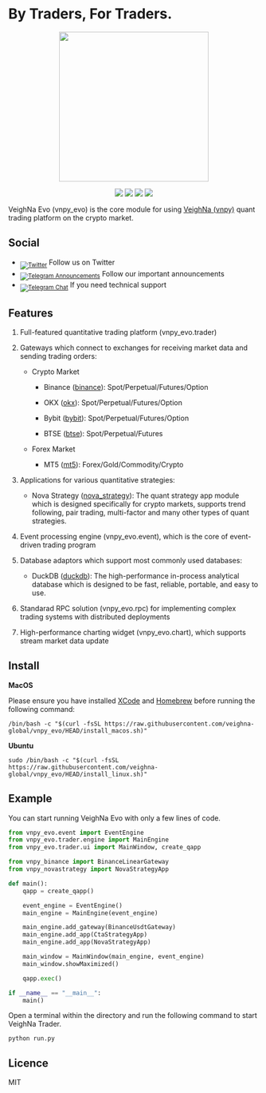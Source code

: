 # By Traders, For Traders.

<p align="center">
  <img src ="https://github.com/veighna-global/vnpy_evo/blob/dev/logo.png" width="300" height="300"/>
</p>

<p align="center">
    <img src ="https://img.shields.io/badge/version-0.3.2-blueviolet.svg"/>
    <img src ="https://img.shields.io/badge/platform-windows|linux|macos-yellow.svg"/>
    <img src ="https://img.shields.io/badge/python-3.10|3.11|3.12-blue.svg"/>
    <img src ="https://img.shields.io/github/license/veighna-global/vnpy_evo.svg?color=orange"/>
</p>

VeighNa Evo (vnpy_evo) is the core module for using [VeighNa (vnpy)](https://github.com/vnpy/vnpy) quant trading platform on the crypto market.

## Social

- <sub>[![Twitter](https://img.shields.io/twitter/follow/veighna.svg?style=social&label=VeighNa%20Global)](https://x.com/veighna_global)</sub>  Follow us on Twitter
- <sub>[![Telegram Announcements](https://img.shields.io/badge/VeighNa%20Global-Channel-blue?logo=telegram)](https://t.me/veighna_channel)</sub>  Follow our important announcements
- <sub>[![Telegram Chat](https://img.shields.io/badge/VeighNa%20Global-Chat-blue?logo=telegram)](https://t.me/+8KGF_z35nK03YWE1)</sub>  If you need technical support


## Features

1. Full-featured quantitative trading platform (vnpy_evo.trader)

2. Gateways which connect to exchanges for receiving market data and sending trading orders:

    * Crypto Market

        * Binance ([binance](https://www.github.com/veighna-global/vnpy_binance)): Spot/Perpetual/Futures/Option

        * OKX ([okx](https://www.github.com/veighna-global/vnpy_okx)): Spot/Perpetual/Futures/Option

        * Bybit ([bybit](https://www.github.com/veighna-global/vnpy_bybit)): Spot/Perpetual/Futures/Option

        * BTSE ([btse](https://www.github.com/veighna-global/vnpy_btse)): Spot/Perpetual/Futures

    * Forex Market

        * MT5 ([mt5](https://www.github.com/veighna-global/vnpy_mt5)): Forex/Gold/Commodity/Crypto

3. Applications for various quantitative strategies:

    * Nova Strategy ([nova_strategy](https://www.github.com/veighna-global/vnpy_novastrategy)): The quant strategy app module which is designed specifically for crypto markets, supports trend following, pair trading, multi-factor and many other types of quant strategies.

4. Event processing engine (vnpy_evo.event), which is the core of event-driven trading program

5. Database adaptors which support most commonly used databases:

    * DuckDB ([duckdb](https://www.github.com/veighna-global/vnpy_duckdb)): The high-performance in-process analytical database which is designed to be fast, reliable, portable, and easy to use.

6. Standarad RPC solution (vnpy_evo.rpc) for implementing complex trading systems with distributed deployments

7. High-performance charting widget (vnpy_evo.chart), which supports stream market data update

## Install

**MacOS**

Please ensure you have installed [XCode](https://developer.apple.com/xcode/) and [Homebrew](https://brew.sh/) before running the following command:

```
/bin/bash -c "$(curl -fsSL https://raw.githubusercontent.com/veighna-global/vnpy_evo/HEAD/install_macos.sh)"
```

**Ubuntu**

```
sudo /bin/bash -c "$(curl -fsSL https://raw.githubusercontent.com/veighna-global/vnpy_evo/HEAD/install_linux.sh)"
```

## Example

You can start running VeighNa Evo with only a few lines of code.

```Python
from vnpy_evo.event import EventEngine
from vnpy_evo.trader.engine import MainEngine
from vnpy_evo.trader.ui import MainWindow, create_qapp

from vnpy_binance import BinanceLinearGateway
from vnpy_novastrategy import NovaStrategyApp

def main():
    qapp = create_qapp()

    event_engine = EventEngine()
    main_engine = MainEngine(event_engine)

    main_engine.add_gateway(BinanceUsdtGateway)
    main_engine.add_app(CtaStrategyApp)
    main_engine.add_app(NovaStrategyApp)

    main_window = MainWindow(main_engine, event_engine)
    main_window.showMaximized()

    qapp.exec()

if __name__ == "__main__":
    main()
```

Open a terminal within the directory and run the following command to start VeighNa Trader.

    python run.py

## Licence

MIT